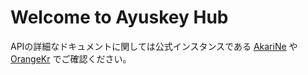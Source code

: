 # Welcome to Ayuskey Hub

APIの詳細なドキュメントに関しては公式インスタンスである [AkariNe](https://ne.akarinext.org/api-doc) や [OrangeKr](https://kr.akirin.xyz/api-doc)
でご確認ください。

